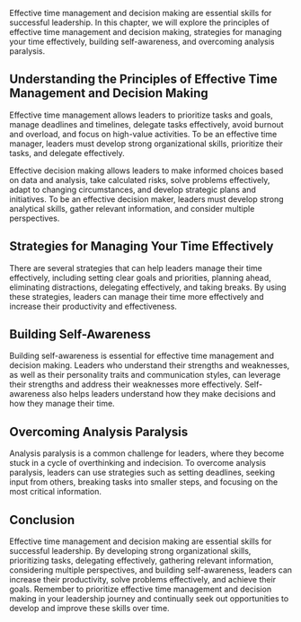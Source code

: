
Effective time management and decision making are essential skills for successful leadership. In this chapter, we will explore the principles of effective time management and decision making, strategies for managing your time effectively, building self-awareness, and overcoming analysis paralysis.

Understanding the Principles of Effective Time Management and Decision Making
-----------------------------------------------------------------------------

Effective time management allows leaders to prioritize tasks and goals, manage deadlines and timelines, delegate tasks effectively, avoid burnout and overload, and focus on high-value activities. To be an effective time manager, leaders must develop strong organizational skills, prioritize their tasks, and delegate effectively.

Effective decision making allows leaders to make informed choices based on data and analysis, take calculated risks, solve problems effectively, adapt to changing circumstances, and develop strategic plans and initiatives. To be an effective decision maker, leaders must develop strong analytical skills, gather relevant information, and consider multiple perspectives.

Strategies for Managing Your Time Effectively
---------------------------------------------

There are several strategies that can help leaders manage their time effectively, including setting clear goals and priorities, planning ahead, eliminating distractions, delegating effectively, and taking breaks. By using these strategies, leaders can manage their time more effectively and increase their productivity and effectiveness.

Building Self-Awareness
-----------------------

Building self-awareness is essential for effective time management and decision making. Leaders who understand their strengths and weaknesses, as well as their personality traits and communication styles, can leverage their strengths and address their weaknesses more effectively. Self-awareness also helps leaders understand how they make decisions and how they manage their time.

Overcoming Analysis Paralysis
-----------------------------

Analysis paralysis is a common challenge for leaders, where they become stuck in a cycle of overthinking and indecision. To overcome analysis paralysis, leaders can use strategies such as setting deadlines, seeking input from others, breaking tasks into smaller steps, and focusing on the most critical information.

Conclusion
----------

Effective time management and decision making are essential skills for successful leadership. By developing strong organizational skills, prioritizing tasks, delegating effectively, gathering relevant information, considering multiple perspectives, and building self-awareness, leaders can increase their productivity, solve problems effectively, and achieve their goals. Remember to prioritize effective time management and decision making in your leadership journey and continually seek out opportunities to develop and improve these skills over time.
